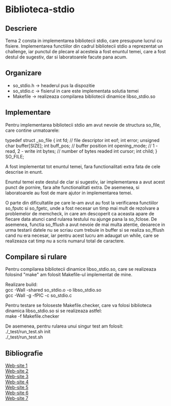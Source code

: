 # Biblioteca-stdio

## Descriere

Tema 2 consta in implementarea bibliotecii stdio, care presupune lucrul cu fisiere. Implementarea
functiilor din cadrul bibliotecii stdio a reprezentat un challenge, iar punctul de plecare al
acesteia a fost enuntul temei, care a fost destul de sugestiv, dar si laboratoarele facute pana
acum.


## Organizare

- so_stdio.h -> headerul pus la dispozitie
- so_stdio.c -> fisierul in care este implementata solutia temei
- Makefile -> realizeaza compilarea bibliotecii dinamice libso_stdio.so


## Implementare

Pentru implementarea bibliotecii stdio am avut nevoie de structura so_file, care contine 
urmatoarele:

typedef struct _so_file {
	int fd; // file descriptor
	int eof;
	int error;
	unsigned char buffer[SIZE];
	int buff_pos; // buffer position
	int opening_mode; // 1 - read, 2 - write
	int bytes; // number of bytes readed
	int cursor;
	int child;
} SO_FILE;

A fost implementat tot enuntul temei, fara functionalitati extra fata de cele descrise in enunt.

Enuntul temei este destul de clar si sugestiv, iar implementarea a avut acest punct de pornire,
fara alte functionalitati extra. De asemenea, si laboratoarele au fost de mare ajutor in
implementarea temei.

O parte din dificultatile pe care le-am avut au fost la verificarea functiilor so_fputc si
so_fgetc, unde a fost necesar un timp mai mult de rezolvare a problemelor de memcheck, in care
am descoperit ca aceasta apare de fiecare data atunci cand rularea testului nu ajunge pana la 
so_fclose. De asemenea, functia so_fflush a avut nevoie de mai multa atentie, deoarece in 
urma testarii datele nu se scriau cum trebuie in buffer si se realiza so_fflush cand nu era 
necesar, iar pentru acest lucru am adaugat un while, care se realizeaza cat timp nu a scris 
numarul total de caractere.


## Compilare si rulare

Pentru compilarea bibliotecii dinamice libso_stdio.so, care se realizeaza folosind "make"
am folosit Makefile-ul implementat de mine.

Realizare build:
	<br>
	gcc -Wall -shared so_stdio.o -o libso_stdio.so
	<br>
	gcc -Wall -g -fPIC -c so_stdio.c
	<br>

Pentru testare se foloseste Makefile.checker, care va folosi biblioteca dinamica libso_stdio.so
si se realizeaza astfel:
<br>
	make -f Makefile.checker
<br>

De asemenea, pentru rularea unui singur test am folosit:
<br>
	./_test/run_test.sh init
	<br>
	./_test/run_test.sh <nrTest>
	<br>


## Bibliografie

[Web-site 1](https://ocw.cs.pub.ro/courses/so/laboratoare/laborator-02)
<br>
[Web-site 2](https://linux.die.net/man/2/open)
<br>
[Web-site 3](https://linux.die.net/man/2/read)
<br>
[Web-site 4](https://linux.die.net/man/2/write)
<br>
[Web-site 5](https://linux.die.net/man/2/lseek)
<br>
[Web-site 6](https://ocw.cs.pub.ro/courses/so/laboratoare/laborator-03)
<br>
[Web-site 7](https://www.geeksforgeeks.org/c-program-demonstrate-fork-and-pipe/)
